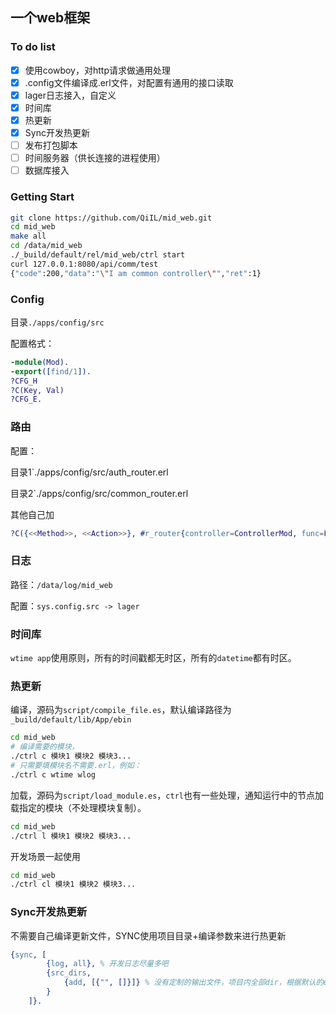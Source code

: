 ## 一个web框架

### To do list

- [X] 使用cowboy，对http请求做通用处理
- [X] .config文件编译成.erl文件，对配置有通用的接口读取
- [X] lager日志接入，自定义
- [X] 时间库
- [X] 热更新
- [X] Sync开发热更新
- [ ] 发布打包脚本
- [ ] 时间服务器（供长连接的进程使用）
- [ ] 数据库接入

### Getting Start
```bash
git clone https://github.com/QiIL/mid_web.git
cd mid_web
make all
cd /data/mid_web
./_build/default/rel/mid_web/ctrl start
curl 127.0.0.1:8080/api/comm/test
{"code":200,"data":"\"I am common controller\"","ret":1}
```

### Config
目录`./apps/config/src`

配置格式：
```erlang
-module(Mod).
-export([find/1]).
?CFG_H
?C(Key, Val)
?CFG_E.
```

### 路由
配置：

目录1`./apps/config/src/auth_router.erl

目录2`./apps/config/src/common_router.erl

其他自己加
```erlang
?C({<<Method>>, <<Action>>}, #r_router{controller=ControllerMod, func=Func})
```

### 日志

路径：`/data/log/mid_web`

配置：`sys.config.src -> lager`

### 时间库
`wtime app`使用原则，所有的时间戳都无时区，所有的`datetime`都有时区。

### 热更新

编译，源码为`script/compile_file.es`，默认编译路径为`_build/default/lib/App/ebin`
``` bash
cd mid_web
# 编译需要的模块，
./ctrl c 模块1 模块2 模块3...
# 只需要填模块名不需要.erl，例如：
./ctrl c wtime wlog
```
加载，源码为`script/load_module.es`，`ctrl`也有一些处理，通知运行中的节点加载指定的模块（不处理模块复制）。
``` bash
cd mid_web
./ctrl l 模块1 模块2 模块3...
```
开发场景一起使用
``` bash
cd mid_web
./ctrl cl 模块1 模块2 模块3...
```

### Sync开发热更新
不需要自己编译更新文件，SYNC使用项目目录+编译参数来进行热更新
``` erlang sys.config.src
{sync, [
        {log, all}, % 开发日志尽量多吧
        {src_dirs, 
            {add, [{"", []}]} % 没有定制的输出文件，项目内全部dir，根据默认的erl_opt outdir 编译到默认目录
        }
    ]}.
```